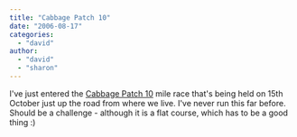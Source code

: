 ```yaml
---
title: "Cabbage Patch 10"
date: "2006-08-17"
categories: 
  - "david"
author:
  - "david"
  - "sharon"
---
```


I've just entered the [Cabbage Patch 10](http://www.cabbagepatch10.com/) mile race that's being held on 15th October just up the road from where we live. I've never run this far before. Should be a challenge - although it is a flat course, which has to be a good thing :)
